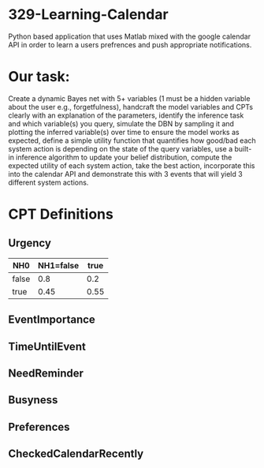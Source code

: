 # 329-Learning-Calendar
Python based application that uses Matlab mixed with the google calendar API in order to learn a users prefrences and push appropriate notifications.
# Our task:
Create a dynamic Bayes net with 5+ variables (1 must be a hidden variable about the user e.g., forgetfulness), handcraft the model variables and CPTs clearly with an explanation of the parameters, identify the inference task and which variable(s) you query, simulate the DBN by sampling it and plotting the inferred variable(s) over time to ensure the model works as expected, define a simple utility function that quantifies how good/bad each system action is depending on the state of the query variables, use a built-in inference algorithm to update your belief distribution, compute the expected utility of each system action, take the best action, incorporate this into the calendar API and demonstrate this with 3 events that will yield 3 different system actions.
# CPT Definitions

## Urgency
| NH0  | NH1=false | true|
|------|-----------|-----|
|false |   0.8     |0.2  |
|true  |   0.45    | 0.55|
## EventImportance

## TimeUntilEvent

## NeedReminder

## Busyness

## Preferences

## CheckedCalendarRecently
